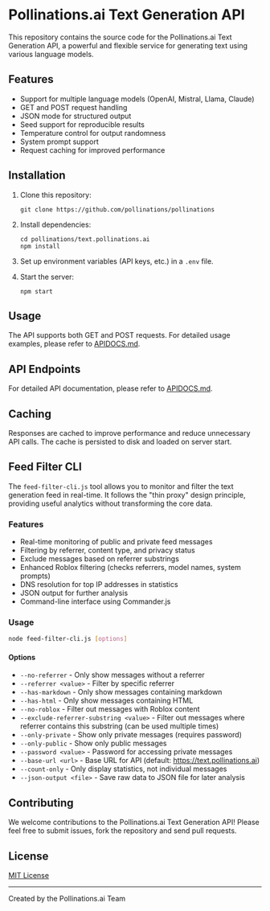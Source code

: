 # Pollinations.ai Text Generation API

This repository contains the source code for the Pollinations.ai Text Generation API, a powerful and flexible service for generating text using various language models.

## Features

- Support for multiple language models (OpenAI, Mistral, Llama, Claude)
- GET and POST request handling
- JSON mode for structured output
- Seed support for reproducible results
- Temperature control for output randomness
- System prompt support
- Request caching for improved performance

## Installation

1. Clone this repository:

   ```
   git clone https://github.com/pollinations/pollinations
   ```

2. Install dependencies:

   ```
   cd pollinations/text.pollinations.ai
   npm install
   ```

3. Set up environment variables (API keys, etc.) in a `.env` file.

4. Start the server:
   ```
   npm start
   ```

## Usage

The API supports both GET and POST requests. For detailed usage examples, please refer to [APIDOCS.md](../APIDOCS.md).

## API Endpoints

For detailed API documentation, please refer to [APIDOCS.md](../APIDOCS.md).

## Caching

Responses are cached to improve performance and reduce unnecessary API calls. The cache is persisted to disk and loaded on server start.

## Feed Filter CLI

The `feed-filter-cli.js` tool allows you to monitor and filter the text generation feed in real-time. It follows the "thin proxy" design principle, providing useful analytics without transforming the core data.

### Features

- Real-time monitoring of public and private feed messages
- Filtering by referrer, content type, and privacy status
- Exclude messages based on referrer substrings
- Enhanced Roblox filtering (checks referrers, model names, system prompts)
- DNS resolution for top IP addresses in statistics
- JSON output for further analysis
- Command-line interface using Commander.js

### Usage

```bash
node feed-filter-cli.js [options]
```

#### Options

- `--no-referrer` - Only show messages without a referrer
- `--referrer <value>` - Filter by specific referrer
- `--has-markdown` - Only show messages containing markdown
- `--has-html` - Only show messages containing HTML
- `--no-roblox` - Filter out messages with Roblox content
- `--exclude-referrer-substring <value>` - Filter out messages where referrer contains this substring (can be used multiple times)
- `--only-private` - Show only private messages (requires password)
- `--only-public` - Show only public messages
- `--password <value>` - Password for accessing private messages
- `--base-url <url>` - Base URL for API (default: https://text.pollinations.ai)
- `--count-only` - Only display statistics, not individual messages
- `--json-output <file>` - Save raw data to JSON file for later analysis

## Contributing

We welcome contributions to the Pollinations.ai Text Generation API! Please feel free to submit issues, fork the repository and send pull requests.

## License

[MIT License](LICENSE)

---

Created by the Pollinations.ai Team
